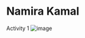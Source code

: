 # Namira Kamal

Activity 1 
![image](https://github.com/Namira-Kamal/ECE444-F2023-Assignment1/assets/102487879/65745c6f-3744-4d44-a2b7-97b3b7d0433b)
